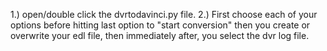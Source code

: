 1.) open/double click the dvrtodavinci.py file.
2.) First choose each of your options before hitting last option to "start conversion" then you create or overwrite your edl file, then immediately after, you select the dvr log file.
